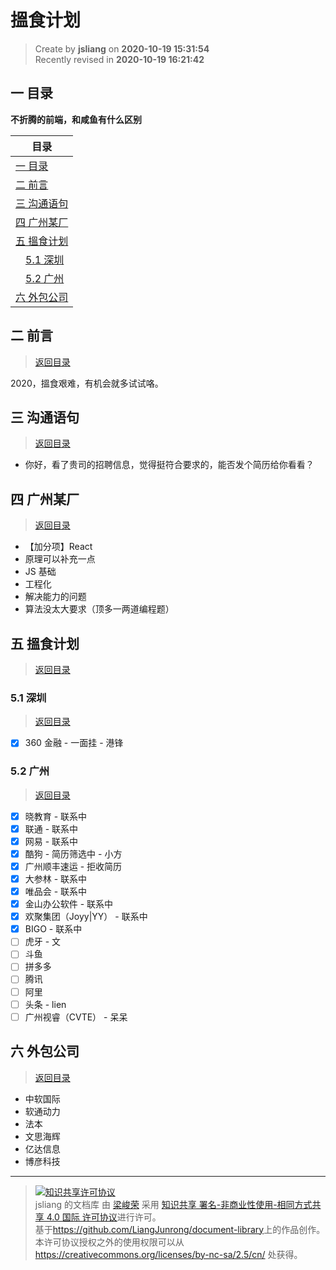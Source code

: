 搵食计划
===

> Create by **jsliang** on **2020-10-19 15:31:54**  
> Recently revised in **2020-10-19 16:21:42**

<!-- 目录开始 -->
## <a name="chapter-one" id="chapter-one"></a>一 目录

**不折腾的前端，和咸鱼有什么区别**

| 目录 |
| --- |
| [一 目录](#chapter-one) |
| <a name="catalog-chapter-two" id="catalog-chapter-two"></a>[二 前言](#chapter-two) |
| <a name="catalog-chapter-three" id="catalog-chapter-three"></a>[三 沟通语句](#chapter-three) |
| <a name="catalog-chapter-four" id="catalog-chapter-four"></a>[四 广州某厂](#chapter-four) |
| <a name="catalog-chapter-five" id="catalog-chapter-five"></a>[五 搵食计划](#chapter-five) |
| &emsp;[5.1 深圳](#chapter-five-one) |
| &emsp;[5.2 广州](#chapter-five-two) |
| <a name="catalog-chapter-six" id="catalog-chapter-six"></a>[六 外包公司](#chapter-six) |
<!-- 目录结束 -->

## <a name="chapter-two" id="chapter-two"></a>二 前言

> [返回目录](#chapter-one)

2020，搵食艰难，有机会就多试试咯。

## <a name="chapter-three" id="chapter-three"></a>三 沟通语句

> [返回目录](#chapter-one)

* 你好，看了贵司的招聘信息，觉得挺符合要求的，能否发个简历给你看看？

## <a name="chapter-four" id="chapter-four"></a>四 广州某厂

> [返回目录](#chapter-one)

* 【加分项】React
* 原理可以补充一点
* JS 基础
* 工程化
* 解决能力的问题
* 算法没太大要求（顶多一两道编程题）

## <a name="chapter-five" id="chapter-five"></a>五 搵食计划

> [返回目录](#chapter-one)

### <a name="chapter-five-one" id="chapter-five-one"></a>5.1 深圳

> [返回目录](#chapter-one)

* [x] 360 金融 - 一面挂 - 港锋

### <a name="chapter-five-two" id="chapter-five-two"></a>5.2 广州

> [返回目录](#chapter-one)

* [x] 晓教育 - 联系中
* [x] 联通 - 联系中
* [x] 网易 - 联系中
* [x] 酷狗 - 简历筛选中 - 小方
* [x] 广州顺丰速运 - 拒收简历
* [x] 大参林 - 联系中
* [x] 唯品会 - 联系中
* [x] 金山办公软件 - 联系中
* [x] 欢聚集团（Joyy|YY） - 联系中
* [x] BIGO - 联系中
* [ ] 虎牙 - 文
* [ ] 斗鱼
* [ ] 拼多多
* [ ] 腾讯
* [ ] 阿里
* [ ] 头条 - lien
* [ ] 广州视睿（CVTE） - 呆呆

## <a name="chapter-six" id="chapter-six"></a>六 外包公司

> [返回目录](#chapter-one)

* 中软国际
* 软通动力
* 法本
* 文思海辉
* 亿达信息
* 博彦科技

---

> <a rel="license" href="http://creativecommons.org/licenses/by-nc-sa/4.0/"><img alt="知识共享许可协议" style="border-width:0" src="https://i.creativecommons.org/l/by-nc-sa/4.0/88x31.png" /></a><br /><span xmlns:dct="http://purl.org/dc/terms/" property="dct:title">jsliang 的文档库</span> 由 <a xmlns:cc="http://creativecommons.org/ns#" href="https://github.com/LiangJunrong/document-library" property="cc:attributionName" rel="cc:attributionURL">梁峻荣</a> 采用 <a rel="license" href="http://creativecommons.org/licenses/by-nc-sa/4.0/">知识共享 署名-非商业性使用-相同方式共享 4.0 国际 许可协议</a>进行许可。<br />基于<a xmlns:dct="http://purl.org/dc/terms/" href="https://github.com/LiangJunrong/document-library" rel="dct:source">https://github.com/LiangJunrong/document-library</a>上的作品创作。<br />本许可协议授权之外的使用权限可以从 <a xmlns:cc="http://creativecommons.org/ns#" href="https://creativecommons.org/licenses/by-nc-sa/2.5/cn/" rel="cc:morePermissions">https://creativecommons.org/licenses/by-nc-sa/2.5/cn/</a> 处获得。